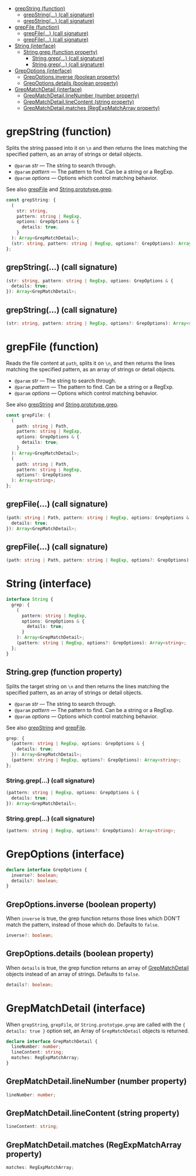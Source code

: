 - [grepString (function)](#grepstring-function)
  - [grepString(...) (call signature)](#grepstring-call-signature)
  - [grepString(...) (call signature)](#grepstring-call-signature-1)
- [grepFile (function)](#grepfile-function)
  - [grepFile(...) (call signature)](#grepfile-call-signature)
  - [grepFile(...) (call signature)](#grepfile-call-signature-1)
- [String (interface)](#string-interface)
  - [String.grep (function property)](#stringgrep-function-property)
    - [String.grep(...) (call signature)](#stringgrep-call-signature)
    - [String.grep(...) (call signature)](#stringgrep-call-signature-1)
- [GrepOptions (interface)](#grepoptions-interface)
  - [GrepOptions.inverse (boolean property)](#grepoptionsinverse-boolean-property)
  - [GrepOptions.details (boolean property)](#grepoptionsdetails-boolean-property)
- [GrepMatchDetail (interface)](#grepmatchdetail-interface)
  - [GrepMatchDetail.lineNumber (number property)](#grepmatchdetaillinenumber-number-property)
  - [GrepMatchDetail.lineContent (string property)](#grepmatchdetaillinecontent-string-property)
  - [GrepMatchDetail.matches (RegExpMatchArray property)](#grepmatchdetailmatches-regexpmatcharray-property)

# grepString (function)

Splits the string passed into it on `\n` and then returns the lines matching
the specified pattern, as an array of strings or detail objects.

- `@param` _str_ — The string to search through.
- `@param` _pattern_ — The pattern to find. Can be a string or a RegExp.
- `@param` _options_ — Options which control matching behavior.

See also [grepFile](/meta/generated-docs/grep.md#grepfile-function) and [String.prototype.grep](/meta/generated-docs/grep.md#stringgrep-function-property).

```ts
const grepString: {
  (
    str: string,
    pattern: string | RegExp,
    options: GrepOptions & {
      details: true;
    }
  ): Array<GrepMatchDetail>;
  (str: string, pattern: string | RegExp, options?: GrepOptions): Array<string>;
};
```

## grepString(...) (call signature)

```ts
(str: string, pattern: string | RegExp, options: GrepOptions & {
  details: true;
}): Array<GrepMatchDetail>;
```

## grepString(...) (call signature)

```ts
(str: string, pattern: string | RegExp, options?: GrepOptions): Array<string>;
```

# grepFile (function)

Reads the file content at `path`, splits it on `\n`, and then returns the
lines matching the specified pattern, as an array of strings or detail objects.

- `@param` _str_ — The string to search through.
- `@param` _pattern_ — The pattern to find. Can be a string or a RegExp.
- `@param` _options_ — Options which control matching behavior.

See also [grepString](/meta/generated-docs/grep.md#grepstring-function) and [String.prototype.grep](/meta/generated-docs/grep.md#stringgrep-function-property).

```ts
const grepFile: {
  (
    path: string | Path,
    pattern: string | RegExp,
    options: GrepOptions & {
      details: true;
    }
  ): Array<GrepMatchDetail>;
  (
    path: string | Path,
    pattern: string | RegExp,
    options?: GrepOptions
  ): Array<string>;
};
```

## grepFile(...) (call signature)

```ts
(path: string | Path, pattern: string | RegExp, options: GrepOptions & {
  details: true;
}): Array<GrepMatchDetail>;
```

## grepFile(...) (call signature)

```ts
(path: string | Path, pattern: string | RegExp, options?: GrepOptions): Array<string>;
```

# String (interface)

```ts
interface String {
  grep: {
    (
      pattern: string | RegExp,
      options: GrepOptions & {
        details: true;
      }
    ): Array<GrepMatchDetail>;
    (pattern: string | RegExp, options?: GrepOptions): Array<string>;
  };
}
```

## String.grep (function property)

Splits the target string on `\n` and then returns the lines matching the
specified pattern, as an array of strings or detail objects.

- `@param` _str_ — The string to search through.
- `@param` _pattern_ — The pattern to find. Can be a string or a RegExp.
- `@param` _options_ — Options which control matching behavior.

See also [grepString](/meta/generated-docs/grep.md#grepstring-function) and [grepFile](/meta/generated-docs/grep.md#grepfile-function).

```ts
grep: {
  (pattern: string | RegExp, options: GrepOptions & {
    details: true;
  }): Array<GrepMatchDetail>;
  (pattern: string | RegExp, options?: GrepOptions): Array<string>;
};
```

### String.grep(...) (call signature)

```ts
(pattern: string | RegExp, options: GrepOptions & {
  details: true;
}): Array<GrepMatchDetail>;
```

### String.grep(...) (call signature)

```ts
(pattern: string | RegExp, options?: GrepOptions): Array<string>;
```

# GrepOptions (interface)

```ts
declare interface GrepOptions {
  inverse?: boolean;
  details?: boolean;
}
```

## GrepOptions.inverse (boolean property)

When `inverse` is true, the grep function returns those lines which DON'T
match the pattern, instead of those which do. Defaults to `false`.

```ts
inverse?: boolean;
```

## GrepOptions.details (boolean property)

When `details` is true, the grep function returns an array of
[GrepMatchDetail](#) objects instead of an array of strings. Defaults to
`false`.

```ts
details?: boolean;
```

# GrepMatchDetail (interface)

When `grepString`, `grepFile`, or `String.prototype.grep` are called with the
`{ details: true }` option set, an Array of `GrepMatchDetail` objects is
returned.

```ts
declare interface GrepMatchDetail {
  lineNumber: number;
  lineContent: string;
  matches: RegExpMatchArray;
}
```

## GrepMatchDetail.lineNumber (number property)

```ts
lineNumber: number;
```

## GrepMatchDetail.lineContent (string property)

```ts
lineContent: string;
```

## GrepMatchDetail.matches (RegExpMatchArray property)

```ts
matches: RegExpMatchArray;
```
